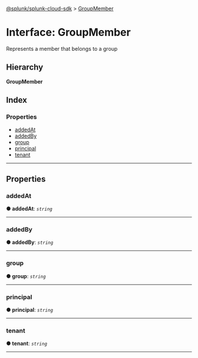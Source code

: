 [@splunk/splunk-cloud-sdk](../README.md) > [GroupMember](../interfaces/groupmember.md)

# Interface: GroupMember

Represents a member that belongs to a group

## Hierarchy

**GroupMember**

## Index

### Properties

* [addedAt](groupmember.md#addedat)
* [addedBy](groupmember.md#addedby)
* [group](groupmember.md#group)
* [principal](groupmember.md#principal)
* [tenant](groupmember.md#tenant)

---

## Properties

<a id="addedat"></a>

###  addedAt

**● addedAt**: *`string`*

___
<a id="addedby"></a>

###  addedBy

**● addedBy**: *`string`*

___
<a id="group"></a>

###  group

**● group**: *`string`*

___
<a id="principal"></a>

###  principal

**● principal**: *`string`*

___
<a id="tenant"></a>

###  tenant

**● tenant**: *`string`*

___

